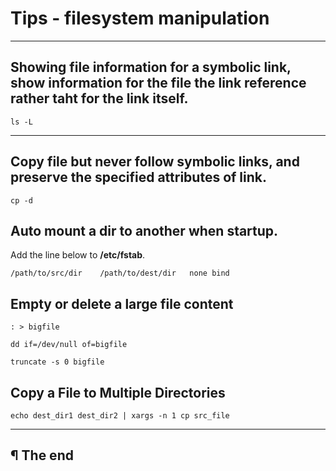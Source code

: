 # Tips - filesystem manipulation

---


## Showing file information for a symbolic link, show information for the file the link reference rather taht for the link itself.

```
ls -L
```

---

## Copy file but never follow symbolic links, and preserve the specified attributes of link.

```
cp -d
```

## Auto mount a dir to another when startup.

Add the line below to **/etc/fstab**.

```
/path/to/src/dir    /path/to/dest/dir	none bind
```

## Empty or delete a large file content

```
: > bigfile
```

```
dd if=/dev/null of=bigfile
```

```
truncate -s 0 bigfile
```

## Copy a File to Multiple Directories

```
echo dest_dir1 dest_dir2 | xargs -n 1 cp src_file
```

---

## ¶ The end
